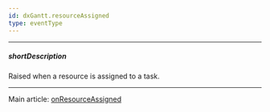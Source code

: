 ```yaml
---
id: dxGantt.resourceAssigned
type: eventType
---
```

---
##### shortDescription
Raised when a resource is assigned to a task.

---
Main article: [onResourceAssigned](/Documentation/ApiReference/UI_Components/dxGantt/Configuration/#onResourceAssigned)